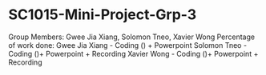 # SC1015-Mini-Project-Grp-3
Group Members: Gwee Jia Xiang, Solomon Tneo, Xavier Wong
Percentage of work done: Gwee Jia Xiang - Coding () + Powerpoint
                         Solomon Tneo - Coding ()+ Powerpoint + Recording
                         Xavier Wong - Coding ()+ Powerpoint + Recording
